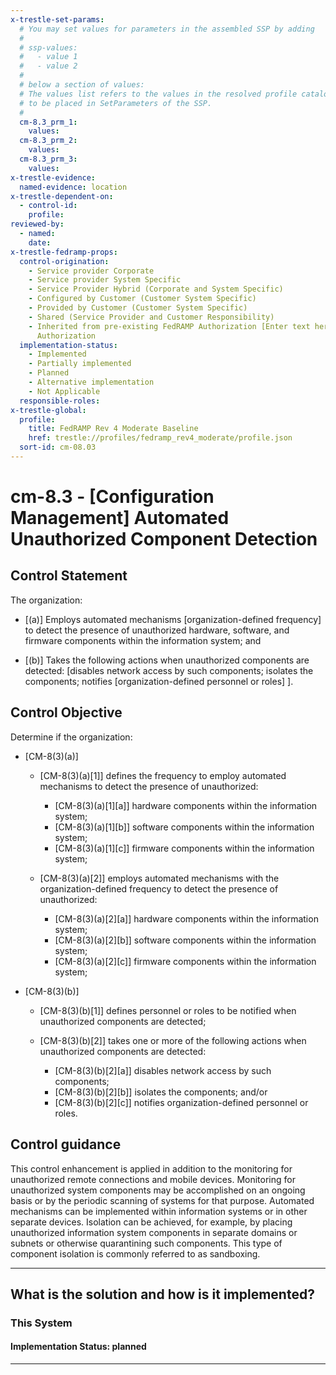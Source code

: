 ```yaml
---
x-trestle-set-params:
  # You may set values for parameters in the assembled SSP by adding
  #
  # ssp-values:
  #   - value 1
  #   - value 2
  #
  # below a section of values:
  # The values list refers to the values in the resolved profile catalog, and the ssp-values represent new values
  # to be placed in SetParameters of the SSP.
  #
  cm-8.3_prm_1:
    values:
  cm-8.3_prm_2:
    values:
  cm-8.3_prm_3:
    values:
x-trestle-evidence:
  named-evidence: location
x-trestle-dependent-on:
  - control-id:
    profile:
reviewed-by:
  - named:
    date:
x-trestle-fedramp-props:
  control-origination:
    - Service provider Corporate
    - Service provider System Specific
    - Service Provider Hybrid (Corporate and System Specific)
    - Configured by Customer (Customer System Specific)
    - Provided by Customer (Customer System Specific)
    - Shared (Service Provider and Customer Responsibility)
    - Inherited from pre-existing FedRAMP Authorization [Enter text here], Date of
      Authorization
  implementation-status:
    - Implemented
    - Partially implemented
    - Planned
    - Alternative implementation
    - Not Applicable
  responsible-roles:
x-trestle-global:
  profile:
    title: FedRAMP Rev 4 Moderate Baseline
    href: trestle://profiles/fedramp_rev4_moderate/profile.json
  sort-id: cm-08.03
---
```


# cm-8.3 - \[Configuration Management\] Automated Unauthorized Component Detection

## Control Statement

The organization:

- \[(a)\] Employs automated mechanisms [organization-defined frequency] to detect the presence of unauthorized hardware, software, and firmware components within the information system; and

- \[(b)\] Takes the following actions when unauthorized components are detected: [disables network access by such components; isolates the components; notifies [organization-defined personnel or roles] ].

## Control Objective

Determine if the organization:

- \[CM-8(3)(a)\]

  - \[CM-8(3)(a)[1]\] defines the frequency to employ automated mechanisms to detect the presence of unauthorized:

    - \[CM-8(3)(a)[1][a]\] hardware components within the information system;
    - \[CM-8(3)(a)[1][b]\] software components within the information system;
    - \[CM-8(3)(a)[1][c]\] firmware components within the information system;

  - \[CM-8(3)(a)[2]\] employs automated mechanisms with the organization-defined frequency to detect the presence of unauthorized:

    - \[CM-8(3)(a)[2][a]\] hardware components within the information system;
    - \[CM-8(3)(a)[2][b]\] software components within the information system;
    - \[CM-8(3)(a)[2][c]\] firmware components within the information system;

- \[CM-8(3)(b)\]

  - \[CM-8(3)(b)[1]\] defines personnel or roles to be notified when unauthorized components are detected;
  - \[CM-8(3)(b)[2]\] takes one or more of the following actions when unauthorized components are detected:

    - \[CM-8(3)(b)[2][a]\] disables network access by such components;
    - \[CM-8(3)(b)[2][b]\] isolates the components; and/or
    - \[CM-8(3)(b)[2][c]\] notifies organization-defined personnel or roles.

## Control guidance

This control enhancement is applied in addition to the monitoring for unauthorized remote connections and mobile devices. Monitoring for unauthorized system components may be accomplished on an ongoing basis or by the periodic scanning of systems for that purpose. Automated mechanisms can be implemented within information systems or in other separate devices. Isolation can be achieved, for example, by placing unauthorized information system components in separate domains or subnets or otherwise quarantining such components. This type of component isolation is commonly referred to as sandboxing.

______________________________________________________________________

## What is the solution and how is it implemented?

<!-- For implementation status enter one of: implemented, partial, planned, alternative, not-applicable -->

<!-- Note that the list of rules under ### Rules: is read-only and changes will not be captured after assembly to JSON -->

### This System

<!-- Add implementation prose for the main This System component for control: cm-8.3 -->

#### Implementation Status: planned

______________________________________________________________________
